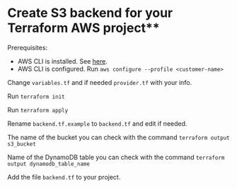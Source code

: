 # Create S3 backend for your Terraform AWS project**

Prerequisites:

- AWS CLI is installed. See [here](https://docs.aws.amazon.com/cli/latest/userguide/cli-chap-install.html).
- AWS CLI is configured. Run ```aws configure --profile <customer-name>```

Change ```variables.tf``` and if needed ```provider.tf``` with your info.

Run ```terraform init```

Run ```terraform apply```

Rename ```backend.tf.example``` to ```backend.tf``` and edit if needed.

The name of the bucket you can check with the command ```terraform output s3_bucket```

Name of the DynamoDB table you can check with the command ```terraform output dynamodb_table_name```

Add the file ```backend.tf``` to your project. 
